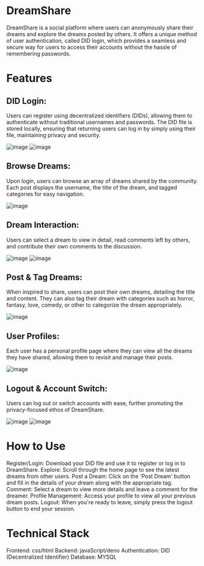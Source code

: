 # DreamShare
DreamShare is a social platform where users can anonymously share their dreams and explore the dreams posted by others. It offers a unique method of user authentication, called DID login, which provides a seamless and secure way for users to access their accounts without the hassle of remembering passwords.

# Features
## DID Login:
Users can register using decentralized identifiers (DIDs), allowing them to authenticate without traditional usernames and passwords. The DID file is stored locally, ensuring that returning users can log in by simply using their file, maintaining privacy and security.

![image](https://github.com/Ajejja/kosen-s-project/assets/122018379/dce7b171-770f-4907-ab7f-df2f5fb4e5d8) ![image](https://github.com/Ajejja/kosen-s-project/assets/122018379/017bfb5b-29ba-4b48-b415-23cfc8529391)



## Browse Dreams:
Upon login, users can browse an array of dreams shared by the community. Each post displays the username, the title of the dream, and tagged categories for easy navigation.

![image](https://github.com/Ajejja/kosen-s-project/assets/122018379/c4ca566b-d771-4eec-b912-bb67c5957b5c)

## Dream Interaction: 
Users can select a dream to view in detail, read comments left by others, and contribute their own comments to the discussion.


![image](https://github.com/Ajejja/kosen-s-project/assets/122018379/cdb7bdd6-5b14-455b-926e-9c3cde9a2242) ![image](https://github.com/Ajejja/kosen-s-project/assets/122018379/1192c0d9-b9b9-44a5-8d76-8c787720fb50)


## Post & Tag Dreams:
When inspired to share, users can post their own dreams, detailing the title and content. They can also tag their dream with categories such as horror, fantasy, love, comedy, or other to categorize the dream appropriately.

![image](https://github.com/Ajejja/kosen-s-project/assets/122018379/cc72e1b1-ca3e-4072-ab3e-436e466ae82a)

## User Profiles: 
Each user has a personal profile page where they can view all the dreams they have shared, allowing them to revisit and manage their posts.

![image](https://github.com/Ajejja/kosen-s-project/assets/122018379/4a01d70d-e906-45ca-88f0-7ca8908021f5)

## Logout & Account Switch: 
Users can log out or switch accounts with ease, further promoting the privacy-focused ethos of DreamShare.

![image](https://github.com/Ajejja/kosen-s-project/assets/122018379/429843fc-193d-4f3f-b27c-c69810436074) ![image](https://github.com/Ajejja/kosen-s-project/assets/122018379/c3d9ad49-8e85-40a7-8e78-c2f7ad8debaf)
 

# How to Use
Register/Login: Download your DID file and use it to register or log in to DreamShare.
Explore: Scroll through the home page to see the latest dreams from other users.
Post a Dream: Click on the 'Post Dream' button and fill in the details of your dream along with the appropriate tag.
Comment: Select a dream to view more details and leave a comment for the dreamer.
Profile Management: Access your profile to view all your previous dream posts.
Logout: When you're ready to leave, simply press the logout button to end your session.
# Technical Stack
Frontend: css/html
Backend: javaScript/deno
Authentication: DID (Decentralized Identifier)
Database: MYSQL
